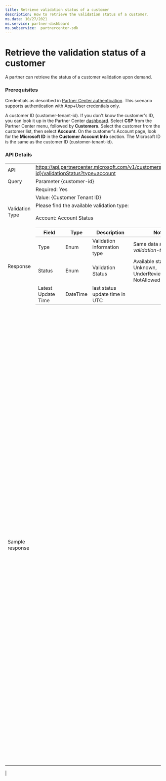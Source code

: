 ```yaml
---
title: Retrieve validation status of a customer
description: How to retrieve the validation status of a customer.
ms.date: 10/27/2021
ms.service: partner-dashboard
ms.subservice:  partnercenter-sdk
---
```


# Retrieve the validation status of a customer

A partner can retrieve the status of a customer validation upon demand.

### Prerequisites

Credentials as described in [Partner Center authentication](partner-center-authentication.md). This scenario supports authentication with App+User credentials only.

A customer ID (customer-tenant-id). If you don't know the customer's ID, you can look it up in the Partner Center [dashboard](https://partner.microsoft.com/dashboard). Select **CSP** from the Partner Center menu, followed by **Customers**. Select the customer from the customer list, then select **Account**. On the customer's Account page, look for the **Microsoft ID** in the **Customer Account Info** section. The Microsoft ID is the same as the customer ID (customer-tenant-id).

### API Details
|        | |
|:------|:--------------------|
| API	| https://api.partnercenter.microsoft.com/v1/customers/{customer-id}/validationStatus?type=account |
| Query |   Parameter	{customer-id}   |
|       |   Required:  Yes              |
|       |   Value: {Customer Tenant ID} |
| Validation Type | 	Please find the available validation type: <br/><br/>  Account: Account Status |
| Response |	<table>  <thead>  <tr>  <th>Field</th>  <th>Type</th>  <th>Description</th>  <th>Notes</th> </tr>  </thead>  <tbody>  <tr>  <td>Type</td>  <td>Enum</td>  <td>Validation information type</td> <td>Same data as *validation-type*</td>  </tr>  <tr>  <td>Status</td>  <td>Enum</td>  <td>Validation Status</td> <td>Available status: Unknown, UnderReview, Allowed, NotAllowed</td> </tr> <tr> <td> Latest Update Time </td> <td>DateTime</td> <td>last status update time in UTC</td> </tbody>  </table> |	
|<table> <thead>
<tr>
<td> Sample response </td> <td> </td>
<td> </td>
<td>


``` 
#### allowed status
{
    "type": "account",
    "status": "Allowed",
    "lastUpdateDateTime": "2021-07-14T18:02:00"
}
```

```
#### In review status
{
    "type": "account",
    "status": "UnderReview",
    "lastUpdateDateTime": "2021-07-14T18:02:00"
}
```
```
#### NotAllowed status

{
    "type": "account",
    "status": "NotAllowed",
    "lastUpdateDateTime": "2021-07-14T18:02:00"
}
```
```
#### Unknown status

{
    "type": "account",
    "status": "Unknown",
    "lastUpdateDateTime": "2021-07-14T18:02:00"
}
```
```
#### 404 not found error

{
    "code": 600074,
    "message": "Account Status for the customer, {customer-id} was not found.",
    "description": "Account Status for the customer, {customer-id} was not found.",
    "errorName": "AccountStatusNotFound",
    "isRetryable": false,
    "errorMessageExtended": "InternalErrorCode=600074"
}
```
<br/>

\#### Purchase Eligibility <br/><br/>
Customer's transactions will be blocked when their account has status below: <br/><br/>
* UnderReview<br/><br/>
* NotAllowed<br/><br/>
* Unknown<br/><br/>

Customer's transactions won't be blocked with the following conditions:<br/><br/>
* Allowed status<br/><br/>
* Customer doesn't have account status<br/><br/>
</td>
</tbody>
</table>|